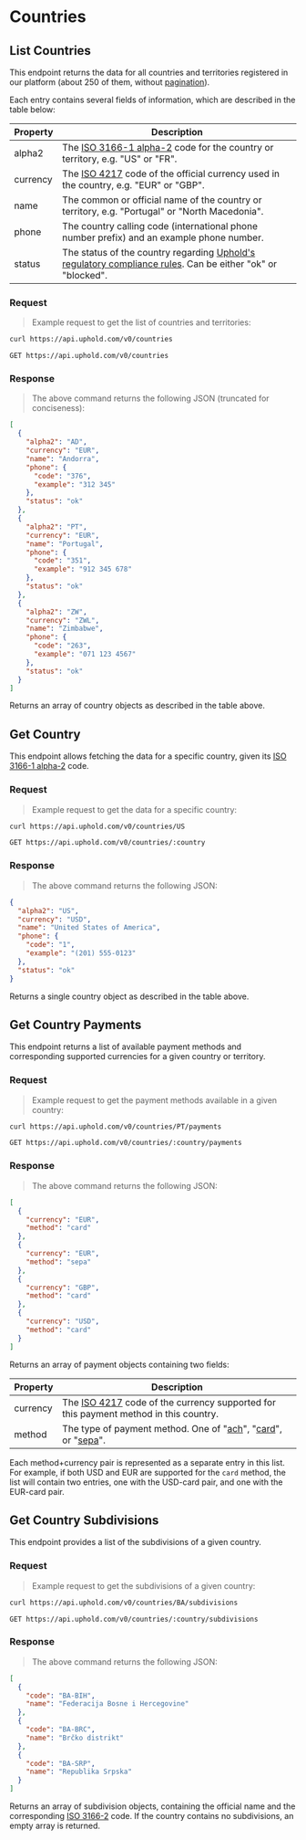 # Countries

## List Countries

This endpoint returns the data for all countries and territories registered in our platform (about 250 of them, without [pagination](#pagination)).

Each entry contains several fields of information, which are described in the table below:

Property   | Description
---------- | --------------------------------------------------------------------------------------------------------
alpha2     | The [ISO 3166-1 alpha-2](https://en.wikipedia.org/wiki/ISO_3166-1_alpha-2) code for the country or territory, e.g. "US" or "FR".
currency   | The [ISO 4217](https://en.wikipedia.org/wiki/ISO_4217) code of the official currency used in the country, e.g. "EUR" or "GBP".
name       | The common or official name of the country or territory, e.g. "Portugal" or "North Macedonia".
phone      | The country calling code (international phone number prefix) and an example phone number.
status     | The status of the country regarding [Uphold's regulatory compliance rules](https://support.uphold.com/hc/en-us/articles/202022209-Supported-Geographies). Can be either "ok" or "blocked".

### Request

> Example request to get the list of countries and territories:

```bash
curl https://api.uphold.com/v0/countries
```

`GET https://api.uphold.com/v0/countries`

### Response

> The above command returns the following JSON (truncated for conciseness):

```json
[
  {
    "alpha2": "AD",
    "currency": "EUR",
    "name": "Andorra",
    "phone": {
      "code": "376",
      "example": "312 345"
    },
    "status": "ok"
  },
  {
    "alpha2": "PT",
    "currency": "EUR",
    "name": "Portugal",
    "phone": {
      "code": "351",
      "example": "912 345 678"
    },
    "status": "ok"
  },
  {
    "alpha2": "ZW",
    "currency": "ZWL",
    "name": "Zimbabwe",
    "phone": {
      "code": "263",
      "example": "071 123 4567"
    },
    "status": "ok"
  }
]
```

Returns an array of country objects as described in the table above.

## Get Country

This endpoint allows fetching the data for a specific country, given its [ISO 3166-1 alpha-2](https://en.wikipedia.org/wiki/ISO_3166-1_alpha-2) code.

### Request

> Example request to get the data for a specific country:

```bash
curl https://api.uphold.com/v0/countries/US
```

`GET https://api.uphold.com/v0/countries/:country`

### Response

> The above command returns the following JSON:

```json
{
  "alpha2": "US",
  "currency": "USD",
  "name": "United States of America",
  "phone": {
    "code": "1",
    "example": "(201) 555-0123"
  },
  "status": "ok"
}
```

Returns a single country object as described in the table above.

## Get Country Payments

This endpoint returns a list of available payment methods and corresponding supported currencies for a given country or territory.

### Request

> Example request to get the payment methods available in a given country:

```bash
curl https://api.uphold.com/v0/countries/PT/payments
```

`GET https://api.uphold.com/v0/countries/:country/payments`

### Response

> The above command returns the following JSON:

```json
[
  {
    "currency": "EUR",
    "method": "card"
  },
  {
    "currency": "EUR",
    "method": "sepa"
  },
  {
    "currency": "GBP",
    "method": "card"
  },
  {
    "currency": "USD",
    "method": "card"
  }
]
```

Returns an array of payment objects containing two fields:

Property   | Description
---------- | --------------------------------------------------------------------------------------------------------
currency   | The [ISO 4217](https://en.wikipedia.org/wiki/ISO_4217) code of the currency supported for this payment method in this country.
method     | The type of payment method. One of "[ach](https://en.wikipedia.org/wiki/ACH_Network)", "[card](https://en.wikipedia.org/wiki/Credit_card)", or "[sepa](https://en.wikipedia.org/wiki/Single_Euro_Payments_Area)".

<aside class="notice">
  Each method+currency pair is represented as a separate entry in this list. For example, if both USD and EUR are supported for the <code>card</code> method, the list will contain two entries, one with the USD-card pair, and one with the EUR-card pair.
</aside>

## Get Country Subdivisions

This endpoint provides a list of the subdivisions of a given country.

### Request

> Example request to get the subdivisions of a given country:

```bash
curl https://api.uphold.com/v0/countries/BA/subdivisions
```

`GET https://api.uphold.com/v0/countries/:country/subdivisions`

### Response

> The above command returns the following JSON:

```json
[
  {
    "code": "BA-BIH",
    "name": "Federacija Bosne i Hercegovine"
  },
  {
    "code": "BA-BRC",
    "name": "Brčko distrikt"
  },
  {
    "code": "BA-SRP",
    "name": "Republika Srpska"
  }
]
```

Returns an array of subdivision objects, containing the official name and the corresponding [ISO 3166-2](https://en.wikipedia.org/wiki/ISO_3166-2) code.
If the country contains no subdivisions, an empty array is returned.
